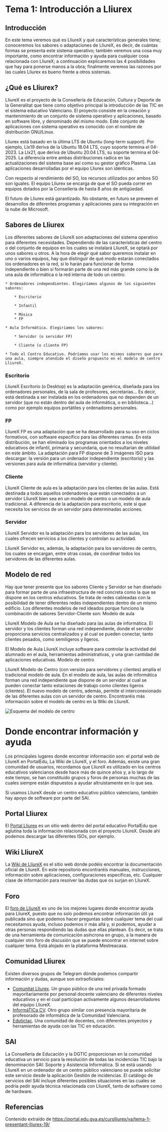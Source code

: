 # Tema 1: Introducción a Lliurex

## Introducción
En este tema veremos qué es LliureX y qué características generales tiene; conoceremos los sabores o adaptaciones de LliureX, es decir, de cuántas formas se presenta este sistema operativo; también veremos una cosa muy importante, como encontrar información y ayuda para cualquier cosa relacionada con LliureX; a continuación explicaremos las 4 posibilidades que hay para ponerse manos a la obra; finalmente veremos las razones por las cuales Lliurex es bueno frente a otros sistemas.

## ¿Qué es Lliurex?
LliureX es el proyecto de la Consellería de Educación, Cultura y Deporte de la Generalitat que tiene como objetivo principal la introducción de las TIC en el sistema educativo Valenciano. El proyecto consiste en la creación y mantenimiento de un conjunto de sistema operativo y aplicaciones, basado en software libre, y denominado del mismo modo. Este conjunto de aplicaciones con sistema operativo es conocido con el nombre de distribución GNU/Linux.

Lliurex está basado en la última LTS de Ubuntu (long-term support). Por ejemplo, Llx19 deriva de la Ubuntu 18.04 LTS, cuyo soporte termina el 04-2023. La Llx21, que deriva de Ubuntu 20.04 LTS, su soporte termina el 04-2025. La diferencia entre ambas distribuciones radica en las actualizaciones del sistema base así como su gestor gráfico Plasma. Las aplicaciones desarrolladas por el equipo Lliurex son idénticas.

Con respecto al rendimiento del SO, los recursos utilizados por ambos SO son iguales. El equipo Lliurex se encarga de que el SO pueda correr en equipos dotados por la Conselleria de hasta 8 años de antigüedad.

El futuro de Lliurex está garantizado. No obstante, en futuro se preveen el desarrollos de diferentes programas y aplicaciones para su integración en la nube de Microsoft.

## Sabores de Lliurex
Los diferentes sabores de LliureX son adaptaciones del sistema operativo para diferentes necesidades. Dependiendo de las características del centro o del conjunto de equipos en los cuales se instalará LliureX, se optará por unos sabores u otros.
A la hora de elegir qué sabor queremos instalar en uno o varios equipos, hay que distinguir de qué modo estarán conectados los ordenadores en la red, si lo harán para funcionar de forma independiente o bien si formarán parte de una red más grande como la de una aula de informática o la red interna de todo un centro:



    * Ordenadores independientes. Elegiríamos algunos de los siguientes sabores:

        * Escritorio

        * Infantil

        * Música
        * FP

    * Aula Informática. Elegiríamos los sabores:

        * Servidor (o servidor FP)

        * Cliente (o cliente FP)

    * Todo el Centro Educativo. Podríamos usar los mismos sabores que para una aula, siempre atendido el diseño propuesto en el modelo de centro LliureX.

### Escritorio
LliureX Escritorio (o Desktop) es la adaptación genérica, diseñada para los ordenadores personales, de la sala de profesores, secretarías… Es decir, está destinada a ser instalada en los ordenadores que no dependen de un servidor (que no están dentro del aula de informática, o en biblioteca…) como por ejemplo equipos portátiles y ordenadores personales.

### FP
LliureX FP es una adaptación que se ha desarrollado para su uso en ciclos formativos, con software específico para las diferentes ramas. En esta distribución, se han eliminado los programas orientados a los niveles educativos de infantil, primaria y secundaria, que no resultarían de utilidad en este ámbito. La adaptación para FP dispone de 3 imágenes ISO para descargar: la versión para un ordenador independiente (escritorio) y las versiones para aula de informática (servidor y cliente).

### Cliente
LliureX Cliente de aula es la adaptación para los clientes de las aulas. Está destinada a todos aquellos ordenadores que están conectados a un servidor LliureX bien sea en un modelo de centro o un modelo de aula tradicional. A diferencia de la adaptación para escritorio, este sí que necesita los servicios de un servidor para determinadas acciones.

### Servidor
LliureX Servidor es la adaptación para los servidores de las aulas, los cuales ofrecen servicios a los clientes y controlan su actividad.

LliureX Servidor es, además, la adaptación para los servidores de centro, los cuales se encargan, entre otras cosas, de coordinar todos los servidores de las diferentes aulas.

## Modelo de red
Hay que tener presente que los sabores Cliente y Servidor se han diseñado para formar parte de una infraestructura de red concreta como la que se dispone en los centros educativos. Se trata de redes cableadas con la posibilidad de tener diferentes redes independientes dentro de un mismo edificio. Los diferentes modelos de red ideados porque funciono la combinación de sabores Servidor-Cliente son:
Modelo de aula

LliureX Modelo de Aula se ha diseñado para las aulas de informática. El servidor y los clientes forman una red independiente, donde el servidor proporciona servicios centralizados y al cual se pueden conectar, tanto clientes pesados, como semiligeros y ligeros.

El Modelo de Aula LliureX incluye software para controlar la actividad del alumnado en el aula, herramientas administrativas, y una gran cantidad de aplicaciones educativas.
Modelo de centro

LliureX Modelo de Centro (con versión para servidores y clientes) amplía el tradicional modelo de aula. En el modelo de aula, las aulas de informática forman una red independiente que dispone de un servidor al cual se pueden conectar tanto estaciones de trabajo como clientes ligeros (clientes). El nuevo modelo de centro, además, permite el interconexionado de las diferentes aulas con un servidor de centro. Encontraréis más información sobre el modelo de centro en la Wiki de LliureX.

![Esquema del modelo de centro](img/tema1/model_de_centre_val.png "Esquema del modelo de centro")

# Donde encontrar información y ayuda
Los principales lugares donde encontrar información son: el portal web de LliureX en PortalEdu, La Wiki de LliureX, y el foro. Además, existe una gran comunidad de usuarios, recordamos que LliureX es utilizado en los centros educativos valencianos desde hace más de quince años y, a lo largo de este tiempo, se han constituido grupos y foros de personas muchas de las cuales siempre están dispuestos a ayudar altruistamente en lo que sea.

Si usamos LliureX desde un centro educativo público valenciano, también hay apoyo de software por parte del SAI.

## Portal Lliurex
El [Portal Lliurex](https://portal.edu.gva.es/lliurex/) es un sitio web dentro del portal educativo PortalEdu que aglutina toda la información relacionada con el proyecto LliureX. Desde ahí podemos descargar las diferentes ISOs, por ejemplo.


## Wiki LliureX
La [Wiki de LliureX](https://wiki.edu.gva.es/lliurex/tiki-index.php) es el sitio web donde podéis encontrar la documentación oficial de LliureX. En este repositorio encontraréis manuales, instrucciones, información sobre aplicaciones, configuraciones específicas, etc. Cualquier clase de información para resolver las dudas que os surjan en LliureX.

## Foro
El [foro de LliureX](https://mestreacasa.gva.es/web/lliurex/forums) es uno de los mejores lugares donde encontrar ayuda para LliureX, puesto que no solo podemos encontrar información útil ya publicada sino que podemos hacer preguntas sobre cualquier tema del cual necesitamos ayuda, incluso podemos ir más allá y, si podemos, ayudar a otras personas respondiendo las dudas que ellas plantean. Es decir, se trata de una herramienta de comunicación asíncrona en grupo, a la manera de cualquier otro foro de discusión que se puede encontrar en internet sobre cualquier tema. Está alojado en la plataforma Mestreacasa.

## Comunidad Lliurex
Existen diversos grupos de Telegram dónde podemos compartir información y dudas, aunque son extraoficiales:
* [Comunitat Lliurex](http://t.me/comunitat_lliurex). Un grupo público de una red privada formado mayoritariamente por personal docente valenciano de diferentes niveles educativos y en el cual participan activamente algunos desarrolladores del equipo LliureX.
* [InformáTICa CV](http://t.me/informaTICaCV). Otro grupo similar con presencia mayoritaria de profesorado de informática de la Comunidad Valenciana.
* [Edutictac](http://t.me/edutictac). Una comunidad de docentes, con diferentes proyectos y herramientas de ayuda con las TIC en educación.

## SAI
La Consellería de Educación y la DGTIC proporcionan en la comunidad educativa un servicio para la resolución de todas las incidencias TIC bajo la denominación SAI: Soporte y Asistencia Informática. Si se está usando LliureX en un ordenador de un centro público valenciano se puede solicitar este servicio desde la aplicación Gestión de incidencias. El catálogo de servicios del SAI incluye diferentes posibles situaciones en las cuales se podría pedir ayuda técnica relacionada con LliureX, tanto de software como de hardware.

## Referencias
Contenido extraído de https://portal.edu.gva.es/curslliurex/va/tema-1-presentant-lliurex-19/